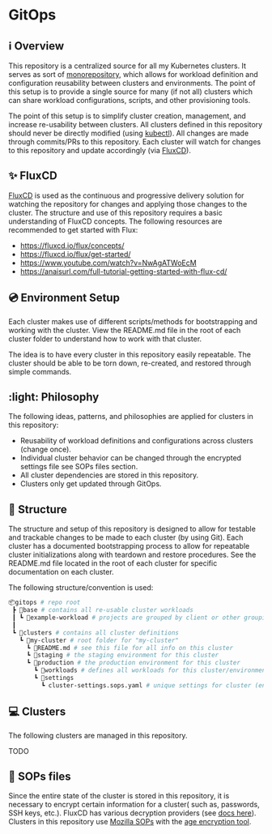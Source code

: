 # GitOps

## :information_source: Overview

This repository is a centralized source for all my Kubernetes clusters. It serves as sort of [monorepository](https://fluxcd.io/flux/guides/repository-structure/#monorepo), which allows for workload definition and configuration reusability between clusters and environments. The point of this setup is to provide a single source for many (if not all) clusters which can share workload configurations, scripts, and other provisioning tools.

The point of this setup is to simplify cluster creation, management, and increase re-usability between clusters. All clusters defined in this repository should never be directly modified (using [kubectl](https://kubernetes.io/docs/reference/kubectl/kubectl/)). All changes are made through commits/PRs to this repository. Each cluster will watch for changes to this repository and update accordingly (via [FluxCD](https://fluxcd.io/)).

## :sparkles: FluxCD

[FluxCD](https://fluxcd.io/) is used as the continuous and progressive delivery solution for watching the repository for changes and applying those changes to the cluster. The structure and use of this repository requires a basic understanding of FluxCD concepts. The following resources are recommended to get started with Flux:

- https://fluxcd.io/flux/concepts/
- https://fluxcd.io/flux/get-started/
- https://www.youtube.com/watch?v=NwAgATWoEcM
- https://anaisurl.com/full-tutorial-getting-started-with-flux-cd/

## :cd: Environment Setup

Each cluster makes use of different scripts/methods for bootstrapping and working with the cluster. View the README.md file in the root of each cluster folder to understand how to work with that cluster.

The idea is to have every cluster in this repository easily repeatable. The cluster should be able to be torn down, re-created, and restored through simple commands.

## :light: Philosophy

The following ideas, patterns, and philosophies are applied for clusters in this repository:

- Reusability of workload definitions and configurations across clusters (change once).
- Individual cluster behavior can be changed through the encrypted settings file see SOPs files section.
- All cluster dependencies are stored in this repository.
- Clusters only get updated through GitOps.

## :open_file_folder: Structure

The structure and setup of this repository is designed to allow for testable and trackable changes to be made to each cluster (by using Git). Each cluster has a documented bootstrapping process to allow for repeatable cluster initializations along with teardown and restore procedures. See the README.md file located in the root of each cluster for specific documentation on each cluster.

The following structure/convention is used:

```bash
📦gitops # repo root
 ┣ 📂base # contains all re-usable cluster workloads
 ┃ ┗ 📂example-workload # projects are grouped by client or other grouping
 ┃
 ┗ 📂clusters # contains all cluster definitions
   ┗ 📂my-cluster # root folder for "my-cluster"
     ┗ 📜README.md # see this file for all info on this cluster
     ┗ 📂staging # the staging environment for this cluster
     ┗ 📂production # the production environment for this cluster
       ┗ 📂workloads # defines all workloads for this cluster/environment
       ┗ 📂settings
         ┗ cluster-settings.sops.yaml # unique settings for cluster (encrypted with SOPS)
```

## :computer: Clusters

The following clusters are managed in this repository.

TODO


## :key: SOPs files

Since the entire state of the cluster is stored in this repository, it is necessary to encrypt certain information for a cluster( such as, passwords, SSH keys, etc.). FluxCD has various decryption providers (see [docs here](https://fluxcd.io/flux/guides/mozilla-sops/#configure-in-cluster-secrets-decryption)). Clusters in this repository use [Mozilla SOPs](https://github.com/mozilla/sops) with the [age encryption tool](https://github.com/FiloSottile/age).
